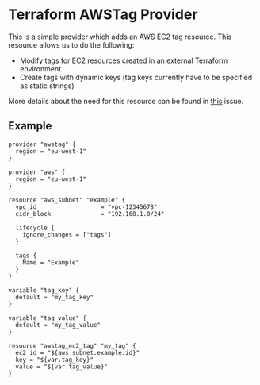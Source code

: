 # Terraform AWSTag Provider

This is a simple provider which adds an AWS EC2 tag resource. This resource allows us to do the following:
- Modify tags for EC2 resources created in an external Terraform environment
- Create tags with dynamic keys (tag keys currently have to be specified as static strings)

More details about the need for this resource can be found in [this](https://github.com/terraform-providers/terraform-provider-aws/issues/3143) issue.

## Example

```
provider "awstag" {
  region = "eu-west-1"
}

provider "aws" {
  region = "eu-west-1"
}

resource "aws_subnet" "example" {
  vpc_id                  = "vpc-12345678"
  cidr_block              = "192.168.1.0/24"  

  lifecycle {
    ignore_changes = ["tags"]
  }

  tags {
    Name = "Example"
  }
}

variable "tag_key" {
  default = "my_tag_key"
}

variable "tag_value" {
  default = "my_tag_value"
}

resource "awstag_ec2_tag" "my_tag" {
  ec2_id = "${aws_subnet.example.id}"
  key = "${var.tag_key}"
  value = "${var.tag_value}"
}
```